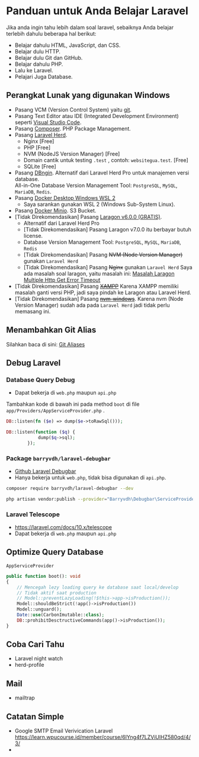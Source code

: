 # Panduan untuk Anda Belajar Laravel

Jika anda ingin tahu lebih dalam soal laravel, sebaiknya Anda belajar terlebih dahulu beberapa hal berikut:
- Belajar dahulu HTML, JavaScript, dan CSS.
- Belajar dulu HTTP.
- Belajar dulu Git dan GitHub.
- Belajar dahulu PHP.
- Lalu ke Laravel.
- Pelajari Juga Database.

## Perangkat Lunak yang digunakan Windows

- Pasang VCM (Version Control System) yaitu [git](https://git-scm.com/downloads).
- Pasang Text Editor atau IDE (Integrated Development Environment) seperti [Visual Studio Code](https://code.visualstudio.com/download).
- Pasang [Composer](https://getcomposer.org/download/). PHP Package Management.
- Pasang [Laravel Herd](https://herd.laravel.com/windows).
	- Nginx [Free]
	- PHP [Free]
	- NVM (NodeJS Version Manager) [Free]
	- Domain cantik untuk testing `.test` , contoh: `websitegua.test`. [Free]
	- SQLite [Free]
- Pasang [DBngin](https://dbngin.com/). Alternatif dari Laravel Herd Pro untuk manajemen versi database.  
  All-in-One Database Version Management Tool: `PostgreSQL`, `MySQL`, `MariaDB`, `Redis`.
- Pasang [Docker Desktop Windows WSL 2](https://docs.docker.com/desktop/install/windows-install/)
	- Saya sarankan gunakan WSL 2 (Windows Sub-System Linux).
- Pasang [Docker Minio](https://hub.docker.com/r/minio/minio). S3 Bucket.
- [Tidak Direkomendasikan] Pasang [Laragon v6.0.0 (GRATIS)](https://github.com/leokhoa/laragon/releases/download/6.0.0/laragon-wamp.exe).
	- Alternatif dari Laravel Herd Pro
	- [Tidak Direkomendasikan] Pasang Laragon v7.0.0 itu berbayar butuh license.
	- Database Version Management Tool: `PostgreSQL`, `MySQL`, `MariaDB`, `Redis`
	- [Tidak Direkomendasikan] Pasang ~~NVM (Node Version Manager)~~ gunakan `Laravel Herd`
	- [Tidak Direkomendasikan] Pasang ~~Nginx~~ gunakan `Laravel Herd`
  Saya ada masalah soal laragon, yaitu masalah ini: [Masalah Laragon Multiple Http Get Error Timeout](61-masalah-laragon-01-multiple-http-get-timeout.md)
- [Tidak Direkomendasikan] Pasang [~~XAMPP~~](https://www.apachefriends.org/download.html)
  Karena XAMPP memiliki masalah ganti versi PHP, jadi saya pindah ke Laragon atau Laravel Herd.
- [Tidak Direkomendasikan] Pasang [~~nvm-windows~~](https://github.com/coreybutler/nvm-windows/releases).
  Karena nvm (Node Version Manager) sudah ada pada `Laravel Herd` jadi tidak perlu memasang ini.

## Menambahkan Git Alias
Silahkan baca di sini: [Git Aliases](/learning/git/git-aliases)
## Debug Laravel

### Database Query Debug
- Dapat bekerja di `web.php` maupun `api.php`

Tambahkan kode di bawah ini pada method `boot` di file `app/Providers/AppServiceProvider.php` .
```php
DB::listen(fn ($e) => dump($e->toRawSql()));
```

```php
DB::listen(function ($q) {
            dump($q->sql);
        });
```

### Package `barryvdh/laravel-debugbar`
- [Github Laravel Debugbar](https://github.com/barryvdh/laravel-debugbar)
- Hanya bekerja untuk `web.php`, tidak bisa digunakan di `api.php`.
```bash
composer require barryvdh/laravel-debugbar --dev
```

```bash
php artisan vendor:publish --provider="Barryvdh\Debugbar\ServiceProvider"
```
### Laravel Telescope
- https://laravel.com/docs/10.x/telescope
- Dapat bekerja di `web.php` maupun `api.php`


## Optimize Query Database
`AppServiceProvider`

```php
public function boot(): void
{
	// Mencegah lezy loading query ke database saat local/develop
	// Tidak aktif saat production
	// Model::preventLazyLoading(!$this->app->isProduction());
	Model::shouldBeStrict(!app()->isProduction())
	Model::unguard();
	Date::use(CarbonImutable::class);
	DB::prohibitDesctructiveCommands(app()->isProduction());
}
```


## Coba Cari Tahu
- Laravel night watch
- herd-profile


## Mail

- mailtrap


## Catatan Simple

- Google SMTP Email Verivication Laravel https://learn.wpucourse.id/member/course/6lYng4f7LZViUlHZ580qd/4/3/
- 